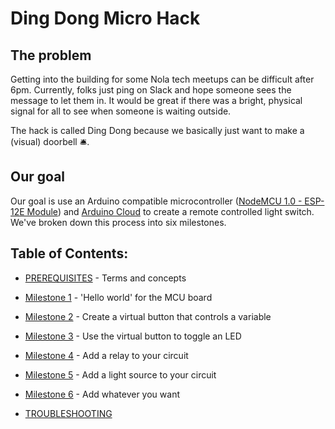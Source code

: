 # Ding Dong Micro Hack

## The problem
Getting into the building for some Nola tech meetups can be difficult after 6pm. Currently, folks just ping on Slack and hope someone sees the message to let them in. It would be great if there was a bright, physical signal for all to see when someone is waiting outside.

The hack is called Ding Dong because we basically just want to make a (visual) doorbell 🛎️.

## Our goal
Our goal is use an Arduino compatible microcontroller ([NodeMCU 1.0 - ESP-12E Module](https://docs.platformio.org/en/stable/boards/espressif8266/nodemcuv2.html)) and [Arduino Cloud](https://app.arduino.cc/) to create a remote controlled light switch. We've broken down this process into six milestones.

## Table of Contents:
* [PREREQUISITES](./docs/PREREQUISITES.md) - Terms and concepts

*  [Milestone 1](./docs/milestones/1-MILESTONE.md) - 'Hello world' for the MCU board
*  [Milestone 2](./docs/milestones/2-MILESTONE.md) - Create a virtual button that controls a variable
*  [Milestone 3](./docs/milestones/3-MILESTONE.md) - Use the virtual button to toggle an LED
*  [Milestone 4](./docs/milestones/4-MILESTONE.md) - Add a relay to your circuit
*  [Milestone 5](./docs/milestones/5-MILESTONE.md) - Add a light source to your circuit
*  [Milestone 6](./docs/milestones/6-MILESTONE.md) - Add whatever you want

* [TROUBLESHOOTING](./docs/TROUBLESHOOTING.md)
